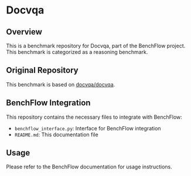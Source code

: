 # Docvqa

## Overview

This is a benchmark repository for Docvqa, part of the BenchFlow project. This benchmark is categorized as a reasoning benchmark.

## Original Repository

This benchmark is based on [docvqa/docvqa](https://github.com/docvqa/docvqa).

## BenchFlow Integration

This repository contains the necessary files to integrate with BenchFlow:

- `benchflow_interface.py`: Interface for BenchFlow integration
- `README.md`: This documentation file

## Usage

Please refer to the BenchFlow documentation for usage instructions.
